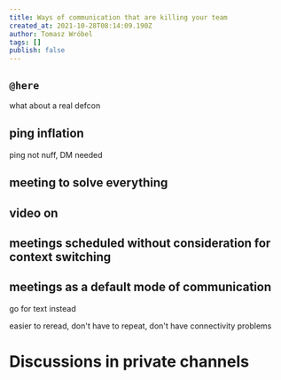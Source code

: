 ```yaml
---
title: Ways of communication that are killing your team
created_at: 2021-10-28T08:14:09.190Z
author: Tomasz Wróbel
tags: []
publish: false
---
```


## `@here`

what about  a real defcon

## ping inflation

ping not nuff, DM needed

## meeting to solve everything

## video on

## meetings scheduled without consideration for context switching

## meetings as a default mode of communication

go for text instead

easier to reread, don't have to repeat, don't have connectivity problems

# Discussions in private channels
